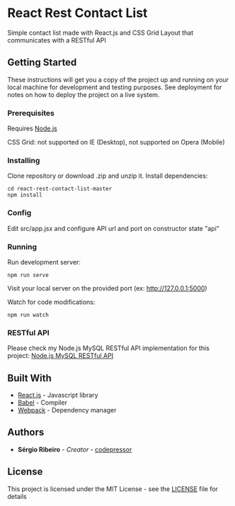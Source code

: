 # React Rest Contact List

Simple contact list made with React.js and CSS Grid Layout that communicates with a RESTful API

## Getting Started

These instructions will get you a copy of the project up and running on your local machine for development and testing purposes. See deployment for notes on how to deploy the project on a live system.

### Prerequisites

Requires [Node.js](https://nodejs.org/)

CSS Grid: not supported on IE (Desktop), not supported on Opera (Mobile)

### Installing

Clone repository or download .zip and unzip it. Install dependencies:

```
cd react-rest-contact-list-master
npm install
```

### Config

Edit src/app.jsx and configure API url and port on constructor state "api"

### Running

Run development server:

```
npm run serve
```

Visit your local server on the provided port (ex: http://127.0.0.1:5000)

Watch for code modifications:

```
npm run watch
```

### RESTful API

Please check my Node.js MySQL RESTful API implementation for this project: [Node.js MySQL RESTful API](https://github.com/codepressor/node-contact-api)

## Built With

* [React.js](https://reactjs.org/) - Javascript library
* [Babel](https://babeljs.io/) - Compiler
* [Webpack](https://webpack.js.org/) - Dependency manager

## Authors

* **Sérgio Ribeiro** - *Creator* - [codepressor](https://codepressor.com/)

## License

This project is licensed under the MIT License - see the [LICENSE](LICENSE) file for details

